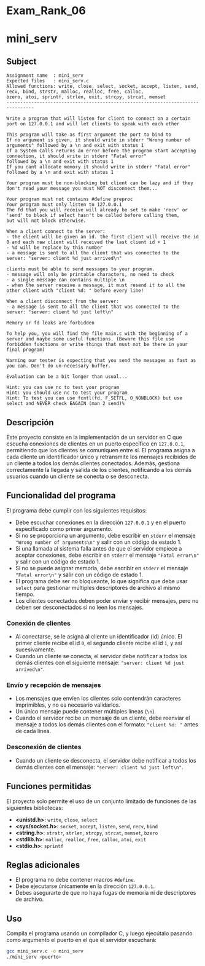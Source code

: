 # Exam_Rank_06
# mini_serv
## Subject
```
Assignment name  : mini_serv
Expected files   : mini_serv.c
Allowed functions: write, close, select, socket, accept, listen, send, recv, bind, strstr, malloc, realloc, free, calloc,
bzero, atoi, sprintf, strlen, exit, strcpy, strcat, memset
--------------------------------------------------------------------------------

Write a program that will listen for client to connect on a certain port on 127.0.0.1 and will let clients to speak with each other

This program will take as first argument the port to bind to
If no argument is given, it should write in stderr "Wrong number of arguments" followed by a \n and exit with status 1
If a System Calls returns an error before the program start accepting connection, it should write in stderr "Fatal error"
followed by a \n and exit with status 1
If you cant allocate memory it should write in stderr "Fatal error" followed by a \n and exit with status 1

Your program must be non-blocking but client can be lazy and if they don't read your message you must NOT disconnect them...

Your program must not contains #define preproc
Your program must only listen to 127.0.0.1
The fd that you will receive will already be set to make 'recv' or 'send' to block if select hasn't be called before calling them,
but will not block otherwise. 

When a client connect to the server:
- the client will be given an id. the first client will receive the id 0 and each new client will received the last client id + 1
- %d will be replace by this number
- a message is sent to all the client that was connected to the server: "server: client %d just arrived\n"

clients must be able to send messages to your program.
- message will only be printable characters, no need to check
- a single message can contains multiple \n
- when the server receive a message, it must resend it to all the other client with "client %d: " before every line!

When a client disconnect from the server:
- a message is sent to all the client that was connected to the server: "server: client %d just left\n"

Memory or fd leaks are forbidden

To help you, you will find the file main.c with the beginning of a server and maybe some useful functions. (Beware this file use
forbidden functions or write things that must not be there in your final program)

Warning our tester is expecting that you send the messages as fast as you can. Don't do un-necessary buffer.

Evaluation can be a bit longer than usual...

Hint: you can use nc to test your program
Hint: you should use nc to test your program
Hint: To test you can use fcntl(fd, F_SETFL, O_NONBLOCK) but use select and NEVER check EAGAIN (man 2 send)%
```
         
## Descripción

Este proyecto consiste en la implementación de un servidor en C que escucha conexiones de clientes en un puerto específico en `127.0.0.1`, permitiendo que los clientes se comuniquen entre sí. El programa asigna a cada cliente un identificador único y retransmite los mensajes recibidos de un cliente a todos los demás clientes conectados. Además, gestiona correctamente la llegada y salida de los clientes, notificando a los demás usuarios cuando un cliente se conecta o se desconecta.

## Funcionalidad del programa

El programa debe cumplir con los siguientes requisitos:

- Debe escuchar conexiones en la dirección `127.0.0.1` y en el puerto especificado como primer argumento.
- Si no se proporciona un argumento, debe escribir en `stderr` el mensaje `"Wrong number of arguments\n"` y salir con un código de estado 1.
- Si una llamada al sistema falla antes de que el servidor empiece a aceptar conexiones, debe escribir en `stderr` el mensaje `"Fatal error\n"` y salir con un código de estado 1.
- Si no se puede asignar memoria, debe escribir en `stderr` el mensaje `"Fatal error\n"` y salir con un código de estado 1.
- El programa debe ser no bloqueante, lo que significa que debe usar `select` para gestionar múltiples descriptores de archivo al mismo tiempo.
- Los clientes conectados deben poder enviar y recibir mensajes, pero no deben ser desconectados si no leen los mensajes.

### Conexión de clientes

- Al conectarse, se le asigna al cliente un identificador (id) único. El primer cliente recibe el id `0`, el segundo cliente recibe el id `1`, y así sucesivamente.
- Cuando un cliente se conecta, el servidor debe notificar a todos los demás clientes con el siguiente mensaje: `"server: client %d just arrived\n"`.

### Envío y recepción de mensajes

- Los mensajes que envíen los clientes solo contendrán caracteres imprimibles, y no es necesario validarlos.
- Un único mensaje puede contener múltiples líneas (`\n`).
- Cuando el servidor recibe un mensaje de un cliente, debe reenviar el mensaje a todos los demás clientes con el formato: `"client %d: "` antes de cada línea.

### Desconexión de clientes

- Cuando un cliente se desconecta, el servidor debe notificar a todos los demás clientes con el mensaje: `"server: client %d just left\n"`.

## Funciones permitidas

El proyecto solo permite el uso de un conjunto limitado de funciones de las siguientes bibliotecas:

- **<unistd.h>**: `write`, `close`, `select`
- **<sys/socket.h>**: `socket`, `accept`, `listen`, `send`, `recv`, `bind`
- **<string.h>**: `strstr`, `strlen`, `strcpy`, `strcat`, `memset`, `bzero`
- **<stdlib.h>**: `malloc`, `realloc`, `free`, `calloc`, `atoi`, `exit`
- **<stdio.h>**: `sprintf`

## Reglas adicionales

- El programa no debe contener macros `#define`.
- Debe ejecutarse únicamente en la dirección `127.0.0.1`.
- Debes asegurarte de que no haya fugas de memoria ni de descriptores de archivo.

## Uso

Compila el programa usando un compilador C, y luego ejecútalo pasando como argumento el puerto en el que el servidor escuchará:

```bash
gcc mini_serv.c -o mini_serv
./mini_serv <puerto>
